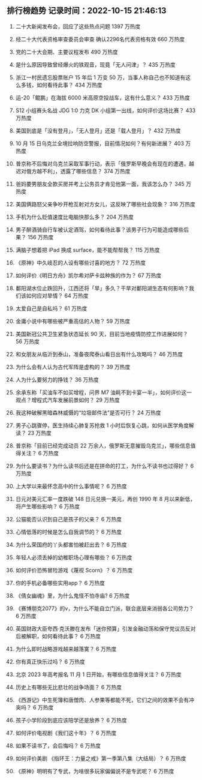 
## 排行榜趋势 记录时间：2022-10-15 21:46:13
  
  1. 二十大新闻发布会，回应了这些热点问题 1397 万热度
    
  2. 经二十大代表资格审查委员会审查 确认2296名代表资格有效 660 万热度
    
  3. 党的二十大会期、主要议程发布 490 万热度
    
  4. 是什么原因导致曾经爆火的铁观音，现竟「无人问津」？ 435 万热度
    
  5. 浙江一村民遗忘股票账户 15 年后 1 万变 50 万，当事人称自己也不知道有这么多钱，如何看待此事？ 434 万热度
    
  6. 运-20「鲲鹏」在海拔 6000 米高原空投战车，这有什么意义？ 433 万热度
    
  7. S12 小组赛头名战 JDG 1:0 力克 DK 小组第一出线，如何评价这场比赛？ 433 万热度
    
  8. 美国到底是「没有登月」，「无人登月」还是「载人登月」？ 432 万热度
    
  9. 10 月 15 日乌克兰全境拉响防空警报，目前情况如何？有何新进展？ 403 万热度
    
  10. 普京称不后悔对乌克兰采取军事行动，表示「俄罗斯早晚会有现在的遭遇，越迟对俄方越不利」，透露了哪些信息？ 374 万热度
    
  11. 爸妈要男朋友全款买房并考上公务员才肯见他第一面，我该怎么办？ 345 万热度
    
  12. 美国俩路怒父亲争吵开枪互射对方女儿，这反映了哪些社会现象？ 316 万热度
    
  13. 手机为什么贬值速度比电脑快那么多？ 204 万热度
    
  14. 男子醉酒骑自行车被认定酒驾，如何看待此事？该男子行为可能造成哪些后果？ 156 万热度
    
  15. 满脑子想着把 iPad 换成 surface，能不能帮帮我？ 115 万热度
    
  16. 《原神》中久岐忍的人设有哪些讨喜的地方？ 72 万热度
    
  17. 如何评价《明日方舟》凯尔希对萨卡兹种族的作为？ 67 万热度
    
  18. 鄱阳湖水位止跌回升，江西还将「旱」多久？干旱对鄱阳湖生态有何影响？我们该如何应对旱情？ 64 万热度
    
  19. 太爱自己是自私吗？ 61 万热度
    
  20. 金庸小说中有哪些被严重高估的人物？ 59 万热度
    
  21. 美国新冠公共卫生紧急状态延长 90 天，目前当地疫情防控工作进展如何？ 56 万热度
    
  22. 和女朋友从临沂到泰山，准备夜爬泰山看日出有什么攻略吗？ 46 万热度
    
  23. 为什么会有人认为古代军阵是虚构的？ 39 万热度
    
  24. 人为什么要努力的挣钱？ 36 万热度
    
  25. 余承东称「买油车不如买增程，问界 M7 油耗不到卡宴一半」，如何评价这一观点？增程式汽车发展前景如何？ 29 万热度
    
  26. 我这种破解黑暗森林威慑的“垃圾邮件法”是否可行？ 24 万热度
    
  27. 男子心跳骤停，医生持续心肺复苏抢救 1 小时后恢复心跳，如何从医学角度解读？ 23 万热度
    
  28. 普京称「目前已经完成动员 22 万余人，俄罗斯无意摧毁乌克兰」，哪些信息值得关注？ 6 万热度
    
  29. 为什么要读书？为什么读书后还是在拼命的打工，为什么不读书也过得好？ 6 万热度
    
  30. 上大学以来最怀念高中的什么事情呢？ 6 万热度
    
  31. 日元对美元汇率一度跌破 148 日元兑换一美元，再创 1990 年 8 月以来新低，将产生哪些影响？ 6 万热度
    
  32. 公猫能否认识到自己是孩子的父亲？ 6 万热度
    
  33. 心情低落的时候是怎么自我调节的？ 6 万热度
    
  34. 为什么荣国府的丫头都害怕被赶出去？ 6 万热度
    
  35. 年轻人必须丢掉的幼稚职场心理有哪些？ 6 万热度
    
  36. 如何评价恐怖冒险游戏《蔑视 Scorn》？ 6 万热度
    
  37. 你的手机必备哪些实用app？ 6 万热度
    
  38. 《倩女幽魂》里，为什么鬼怪不怕寺庙? 6 万热度
    
  39. 《赛博朋克2077》的v，为什么不能自立门派，联合底层来消弱各公司势力？ 6 万热度
    
  40. 英国财政大臣夸西·克沃滕在发布「迷你预算」引发金融动荡和保守党议员反对后被解职，如何看待此事？ 6 万热度
    
  41. 为什么即时战略游戏越来越落寞？ 6 万热度
    
  42. 你有真正快乐过吗？ 6 万热度
    
  43. 北京 2023 年高考报名 11 月 1 日开始，有哪些信息值得关注？ 6 万热度
    
  44. 历史上有哪些无比悲壮的战争场面？ 6 万热度
    
  45. 《西游记》中生死簿和唐僧肉、人参果等都能不死，它们之间的效果不会有冲突吗？ 6 万热度
    
  46. 孩子小学阶段到底应该陪学还是放养？ 6 万热度
    
  47. 如何评价电视剧《我们这十年》？ 6 万热度
    
  48. 如果不读书了，会后悔吗？ 6 万热度
    
  49. 如何评价美剧 《指环王：力量之戒》第一季第八集（大结局）？ 6 万热度
    
  50. 《原神》明明有了专武，为啥很多玩家偏偏说不是专武呢？ 6 万热度
    